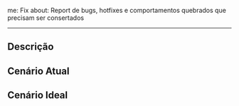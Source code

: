 me: Fix
about: Report de bugs, hotfixes e comportamentos quebrados que precisam ser consertados

---

## Descrição

<!-- Descreva o problema de modo geral e no que ele impacta -->

## Cenário Atual

<!-- Descreva o que está acontecendo, de preferência com detalhes, dados e explicando como reproduzir -->

## Cenário Ideal

<!-- Descreva o que deveria estar acontecendo -->
